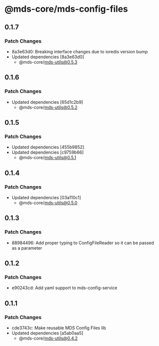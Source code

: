 # @mds-core/mds-config-files

## 0.1.7

### Patch Changes

- 8a3e63d0: Breaking interface changes due to ioredis version bump
- Updated dependencies [8a3e63d0]
  - @mds-core/mds-utils@0.5.3

## 0.1.6

### Patch Changes

- Updated dependencies [65d1c2b9]
  - @mds-core/mds-utils@0.5.2

## 0.1.5

### Patch Changes

- Updated dependencies [455b9852]
- Updated dependencies [c9759b66]
  - @mds-core/mds-utils@0.5.1

## 0.1.4

### Patch Changes

- Updated dependencies [03a110c1]
  - @mds-core/mds-utils@0.5.0

## 0.1.3

### Patch Changes

- 88984496: Add proper typing to ConfigFileReader so it can be passed as a parameter

## 0.1.2

### Patch Changes

- e90243cd: Add yaml support to mds-config-service

## 0.1.1

### Patch Changes

- cde3743c: Make reusable MDS Config Files lib
- Updated dependencies [a5ab0aa5]
  - @mds-core/mds-utils@0.4.2
